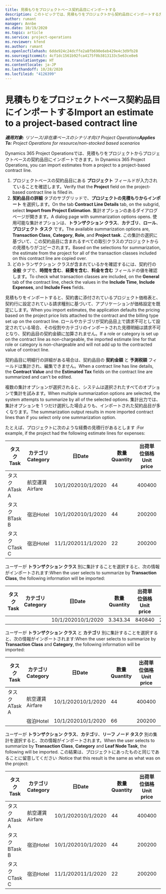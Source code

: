 ```yaml
---
title: 見積もりをプロジェクトベース契約品目にインポートする
description: このトピックでは、見積もりをプロジェクトから契約品目にインポートする方法について説明します。
author: rumant
manager: Annbe
ms.date: 10/19/2020
ms.topic: article
ms.service: project-operations
ms.reviewer: kfend
ms.author: rumant
ms.openlocfilehash: 6dde924c24dcffe2a8fb690e6eb429e4c3d9fb28
ms.sourcegitcommit: 4cf1dc1561b92fca4175f0b3813133c5e63ce8e6
ms.translationtype: HT
ms.contentlocale: ja-JP
ms.lasthandoff: 10/28/2020
ms.locfileid: "4126399"
---
```

# <a name="import-an-estimate-to-a-project-based-contract-line"></a><span data-ttu-id="b87ad-103">見積もりをプロジェクトベース契約品目にインポートする</span><span class="sxs-lookup"><span data-stu-id="b87ad-103">Import an estimate to a project-based contract line</span></span>

<span data-ttu-id="b87ad-104">_**適用対象:** リソース/非在庫ベースのシナリオ向け Project Operations_</span><span class="sxs-lookup"><span data-stu-id="b87ad-104">_**Applies To:** Project Operations for resource/non-stocked based scenarios_</span></span>

<span data-ttu-id="b87ad-105">Dynamics 365 Project Operationsでは、見積もりをプロジェクトからプロジェクトベースの契約品目にインポートできます。</span><span class="sxs-lookup"><span data-stu-id="b87ad-105">In Dynamics 365 Project Operations, you can import estimates from a project to a project-based contract line.</span></span>

1. <span data-ttu-id="b87ad-106">プロジェクトベースの契約品目にある **プロジェクト** フィールドが入力されていることを確認します。</span><span class="sxs-lookup"><span data-stu-id="b87ad-106">Verify that the **Project** field on the project-based contract line is filled in.</span></span>
2. <span data-ttu-id="b87ad-107">**契約品目の詳細** タブのサブグリッドで、**プロジェクトの見積もりからインポート** を選択します。</span><span class="sxs-lookup"><span data-stu-id="b87ad-107">On the tab **Contract Line Details** tab, on the subgrid, select **Import from Project Estimation**.</span></span> <span data-ttu-id="b87ad-108">集計オプションのあるダイアログ ページが開きます。</span><span class="sxs-lookup"><span data-stu-id="b87ad-108">A dialog page with summarization options opens.</span></span> <span data-ttu-id="b87ad-109">使用可能な集計オプションは、**トランザクション クラス**、**カテゴリ**、**ロール**、**プロジェクト タスク** です。</span><span class="sxs-lookup"><span data-stu-id="b87ad-109">The available summarization options are, **Transaction Class**, **Category**, **Role**, and **Project task**.</span></span> <span data-ttu-id="b87ad-110">この集計の選択に基づいて、この契約品目に含まれるすべての取引クラスのプロジェクトからの見積もりがコピーされます。</span><span class="sxs-lookup"><span data-stu-id="b87ad-110">Based on the selections for summarization, the estimate from the project for all of the transaction classes included on this contract line are copied over.</span></span> 
3. <span data-ttu-id="b87ad-111">どのトランザクション クラスが含まれているかを確認するには、契約行の **全般** タブで、**時間を含む**、**経費を含む**、**料金を含む** フィールドの値を確認します。</span><span class="sxs-lookup"><span data-stu-id="b87ad-111">To check what transaction classes are included, on the **General** tab of the contract line, check the values in the **Include Time**, **Include Expenses**, and **Include Fees** fields.</span></span>

<span data-ttu-id="b87ad-112">見積もりをインポートすると、契約書に添付されているプロジェクト価格表と、契約行に設定されている請求種別に基づいて、アプリケーションが価格設定を既定にします。</span><span class="sxs-lookup"><span data-stu-id="b87ad-112">When you import estimates, the application defaults the pricing based on the project price lists attached to the contract and the billing type set up on the contract line.</span></span> <span data-ttu-id="b87ad-113">ロールやカテゴリが契約品目上で請求不可として設定されている場合、その役割やカテゴリのインポートされた見積明細は請求不可となり、契約品目の契約金額に加算されません。</span><span class="sxs-lookup"><span data-stu-id="b87ad-113">If a role or category is set up on the contract line as non-chargeable, the imported estimate line for that role or category is non-chargeable and will not add up to the contracted value of contract line.</span></span>

<span data-ttu-id="b87ad-114">契約品目に明細行の詳細がある場合は、契約品目の **契約金額** と **予測税額** フィールドは集計され、編集できません。</span><span class="sxs-lookup"><span data-stu-id="b87ad-114">When a contract line has line details, the **Contract Value** and the **Estimated Tax** fields on the contract line are summarized and can't be edited.</span></span>

<span data-ttu-id="b87ad-115">複数の集計オプションが選択されると、システムは選択されたすべてのオプションで集計を試みます。</span><span class="sxs-lookup"><span data-stu-id="b87ad-115">When multiple summarization options are selected, the system attempts to summarize by all of the selected options.</span></span> <span data-ttu-id="b87ad-116">集計出力では、集計オプションを 1 つだけ選択した場合よりも、インポートされた契約品目が多くなります。</span><span class="sxs-lookup"><span data-stu-id="b87ad-116">The summarization output results in more imported contract lines than if you select only one summarization option.</span></span>

<span data-ttu-id="b87ad-117">たとえば、プロジェクトに次のような経費の見積行があるとします :</span><span class="sxs-lookup"><span data-stu-id="b87ad-117">For example, if the project had the following estimate lines for expenses:</span></span>

| <span data-ttu-id="b87ad-118">タスク​</span><span class="sxs-lookup"><span data-stu-id="b87ad-118">Task</span></span> | <span data-ttu-id="b87ad-119">カテゴリ</span><span class="sxs-lookup"><span data-stu-id="b87ad-119">Category</span></span> | <span data-ttu-id="b87ad-120">日</span><span class="sxs-lookup"><span data-stu-id="b87ad-120">Date</span></span> | <span data-ttu-id="b87ad-121">数量</span><span class="sxs-lookup"><span data-stu-id="b87ad-121">Quantity</span></span> | <span data-ttu-id="b87ad-122">出荷単位価格</span><span class="sxs-lookup"><span data-stu-id="b87ad-122">Unit price</span></span> | <span data-ttu-id="b87ad-123">金額</span><span class="sxs-lookup"><span data-stu-id="b87ad-123">Amount</span></span> |
| --- | --- | --- | --- | --- | --- |
| <span data-ttu-id="b87ad-124">タスク A</span><span class="sxs-lookup"><span data-stu-id="b87ad-124">Task A</span></span> | <span data-ttu-id="b87ad-125">航空運賃</span><span class="sxs-lookup"><span data-stu-id="b87ad-125">Airfare</span></span> | <span data-ttu-id="b87ad-126">10/1/2020</span><span class="sxs-lookup"><span data-stu-id="b87ad-126">10/1/2020</span></span> | <span data-ttu-id="b87ad-127">4</span><span class="sxs-lookup"><span data-stu-id="b87ad-127">4</span></span> | <span data-ttu-id="b87ad-128">400</span><span class="sxs-lookup"><span data-stu-id="b87ad-128">400</span></span> | <span data-ttu-id="b87ad-129">1600</span><span class="sxs-lookup"><span data-stu-id="b87ad-129">1600</span></span> |
| <span data-ttu-id="b87ad-130">タスク B</span><span class="sxs-lookup"><span data-stu-id="b87ad-130">Task B</span></span> | <span data-ttu-id="b87ad-131">宿泊</span><span class="sxs-lookup"><span data-stu-id="b87ad-131">Hotel</span></span> | <span data-ttu-id="b87ad-132">10/1/2020</span><span class="sxs-lookup"><span data-stu-id="b87ad-132">10/1/2020</span></span> | <span data-ttu-id="b87ad-133">4</span><span class="sxs-lookup"><span data-stu-id="b87ad-133">4</span></span> | <span data-ttu-id="b87ad-134">200</span><span class="sxs-lookup"><span data-stu-id="b87ad-134">200</span></span> | <span data-ttu-id="b87ad-135">800</span><span class="sxs-lookup"><span data-stu-id="b87ad-135">800</span></span> |
| <span data-ttu-id="b87ad-136">タスク C</span><span class="sxs-lookup"><span data-stu-id="b87ad-136">Task C</span></span> | <span data-ttu-id="b87ad-137">宿泊</span><span class="sxs-lookup"><span data-stu-id="b87ad-137">Hotel</span></span> | <span data-ttu-id="b87ad-138">11/1/2020</span><span class="sxs-lookup"><span data-stu-id="b87ad-138">11/1/2020</span></span> | <span data-ttu-id="b87ad-139">2</span><span class="sxs-lookup"><span data-stu-id="b87ad-139">2</span></span> | <span data-ttu-id="b87ad-140">200</span><span class="sxs-lookup"><span data-stu-id="b87ad-140">200</span></span> | <span data-ttu-id="b87ad-141">400</span><span class="sxs-lookup"><span data-stu-id="b87ad-141">400</span></span> |

<span data-ttu-id="b87ad-142">ユーザーが **トランザクション クラス** 別に集計することを選択すると、次の情報がインポートされます:</span><span class="sxs-lookup"><span data-stu-id="b87ad-142">When the user selects to summarize by **Transaction Class**, the following information will be imported:</span></span>

| <span data-ttu-id="b87ad-143">タスク​</span><span class="sxs-lookup"><span data-stu-id="b87ad-143">Task</span></span> | <span data-ttu-id="b87ad-144">カテゴリ</span><span class="sxs-lookup"><span data-stu-id="b87ad-144">Category</span></span> | <span data-ttu-id="b87ad-145">日</span><span class="sxs-lookup"><span data-stu-id="b87ad-145">Date</span></span> | <span data-ttu-id="b87ad-146">数量</span><span class="sxs-lookup"><span data-stu-id="b87ad-146">Quantity</span></span> | <span data-ttu-id="b87ad-147">出荷単位価格</span><span class="sxs-lookup"><span data-stu-id="b87ad-147">Unit price</span></span> | <span data-ttu-id="b87ad-148">金額</span><span class="sxs-lookup"><span data-stu-id="b87ad-148">Amount</span></span> |
| --- | --- | --- | --- | --- | --- |
| &nbsp;  | &nbsp;  | <span data-ttu-id="b87ad-149">10/1/2020</span><span class="sxs-lookup"><span data-stu-id="b87ad-149">10/1/2020</span></span> | <span data-ttu-id="b87ad-150">3.34</span><span class="sxs-lookup"><span data-stu-id="b87ad-150">3.34</span></span> | <span data-ttu-id="b87ad-151">840</span><span class="sxs-lookup"><span data-stu-id="b87ad-151">840</span></span> | <span data-ttu-id="b87ad-152">2800</span><span class="sxs-lookup"><span data-stu-id="b87ad-152">2800</span></span> |

<span data-ttu-id="b87ad-153">ユーザーが **トランザクション クラス** と **カテゴリ** 別に集計することを選択すると、次の情報がインポートされます:</span><span class="sxs-lookup"><span data-stu-id="b87ad-153">When the user selects to summarize by **Transaction Class** and **Category**, the following information will be imported:</span></span>

| <span data-ttu-id="b87ad-154">タスク​</span><span class="sxs-lookup"><span data-stu-id="b87ad-154">Task</span></span> | <span data-ttu-id="b87ad-155">カテゴリ</span><span class="sxs-lookup"><span data-stu-id="b87ad-155">Category</span></span> | <span data-ttu-id="b87ad-156">日</span><span class="sxs-lookup"><span data-stu-id="b87ad-156">Date</span></span> | <span data-ttu-id="b87ad-157">数量</span><span class="sxs-lookup"><span data-stu-id="b87ad-157">Quantity</span></span> | <span data-ttu-id="b87ad-158">出荷単位価格</span><span class="sxs-lookup"><span data-stu-id="b87ad-158">Unit price</span></span> | <span data-ttu-id="b87ad-159">金額</span><span class="sxs-lookup"><span data-stu-id="b87ad-159">Amount</span></span> |
| --- | --- | --- | --- | --- | --- |
| <span data-ttu-id="b87ad-160">タスク A</span><span class="sxs-lookup"><span data-stu-id="b87ad-160">Task A</span></span> | <span data-ttu-id="b87ad-161">航空運賃</span><span class="sxs-lookup"><span data-stu-id="b87ad-161">Airfare</span></span> | <span data-ttu-id="b87ad-162">10/1/2020</span><span class="sxs-lookup"><span data-stu-id="b87ad-162">10/1/2020</span></span> | <span data-ttu-id="b87ad-163">4</span><span class="sxs-lookup"><span data-stu-id="b87ad-163">4</span></span> | <span data-ttu-id="b87ad-164">400</span><span class="sxs-lookup"><span data-stu-id="b87ad-164">400</span></span> | <span data-ttu-id="b87ad-165">1600</span><span class="sxs-lookup"><span data-stu-id="b87ad-165">1600</span></span> |
| &nbsp;  | <span data-ttu-id="b87ad-166">宿泊</span><span class="sxs-lookup"><span data-stu-id="b87ad-166">Hotel</span></span> | <span data-ttu-id="b87ad-167">10/1/2020</span><span class="sxs-lookup"><span data-stu-id="b87ad-167">10/1/2020</span></span> | <span data-ttu-id="b87ad-168">6</span><span class="sxs-lookup"><span data-stu-id="b87ad-168">6</span></span> | <span data-ttu-id="b87ad-169">200</span><span class="sxs-lookup"><span data-stu-id="b87ad-169">200</span></span> | <span data-ttu-id="b87ad-170">1200</span><span class="sxs-lookup"><span data-stu-id="b87ad-170">1200</span></span> |

<span data-ttu-id="b87ad-171">ユーザーが **トランザクション クラス**、**カテゴリ**、**リーフ ノード タスク** 別の集計を選択すると、次の情報がインポートされます。</span><span class="sxs-lookup"><span data-stu-id="b87ad-171">When the user selects to summarize by **Transaction Class**, **Category** and **Leaf Node Task**, the following will be imported.</span></span> <span data-ttu-id="b87ad-172">この結果は、プロジェクトにあったものと同じであることに留意してください :</span><span class="sxs-lookup"><span data-stu-id="b87ad-172">Notice that this result is the same as what was on the project:</span></span>

| <span data-ttu-id="b87ad-173">タスク​</span><span class="sxs-lookup"><span data-stu-id="b87ad-173">Task</span></span> | <span data-ttu-id="b87ad-174">カテゴリ</span><span class="sxs-lookup"><span data-stu-id="b87ad-174">Category</span></span> | <span data-ttu-id="b87ad-175">日</span><span class="sxs-lookup"><span data-stu-id="b87ad-175">Date</span></span> | <span data-ttu-id="b87ad-176">数量</span><span class="sxs-lookup"><span data-stu-id="b87ad-176">Quantity</span></span> | <span data-ttu-id="b87ad-177">出荷単位価格</span><span class="sxs-lookup"><span data-stu-id="b87ad-177">Unit price</span></span> | <span data-ttu-id="b87ad-178">金額</span><span class="sxs-lookup"><span data-stu-id="b87ad-178">Amount</span></span> |
| --- | --- | --- | --- | --- | --- |
| <span data-ttu-id="b87ad-179">タスク A</span><span class="sxs-lookup"><span data-stu-id="b87ad-179">Task A</span></span> | <span data-ttu-id="b87ad-180">航空運賃</span><span class="sxs-lookup"><span data-stu-id="b87ad-180">Airfare</span></span> | <span data-ttu-id="b87ad-181">10/1/2020</span><span class="sxs-lookup"><span data-stu-id="b87ad-181">10/1/2020</span></span> | <span data-ttu-id="b87ad-182">4</span><span class="sxs-lookup"><span data-stu-id="b87ad-182">4</span></span> | <span data-ttu-id="b87ad-183">400</span><span class="sxs-lookup"><span data-stu-id="b87ad-183">400</span></span> | <span data-ttu-id="b87ad-184">1600</span><span class="sxs-lookup"><span data-stu-id="b87ad-184">1600</span></span> |
| <span data-ttu-id="b87ad-185">タスク B</span><span class="sxs-lookup"><span data-stu-id="b87ad-185">Task B</span></span> | <span data-ttu-id="b87ad-186">宿泊</span><span class="sxs-lookup"><span data-stu-id="b87ad-186">Hotel</span></span> | <span data-ttu-id="b87ad-187">10/1/2020</span><span class="sxs-lookup"><span data-stu-id="b87ad-187">10/1/2020</span></span> | <span data-ttu-id="b87ad-188">4</span><span class="sxs-lookup"><span data-stu-id="b87ad-188">4</span></span> | <span data-ttu-id="b87ad-189">200</span><span class="sxs-lookup"><span data-stu-id="b87ad-189">200</span></span> | <span data-ttu-id="b87ad-190">800</span><span class="sxs-lookup"><span data-stu-id="b87ad-190">800</span></span> |
| <span data-ttu-id="b87ad-191">タスク C</span><span class="sxs-lookup"><span data-stu-id="b87ad-191">Task C</span></span> | <span data-ttu-id="b87ad-192">宿泊</span><span class="sxs-lookup"><span data-stu-id="b87ad-192">Hotel</span></span> | <span data-ttu-id="b87ad-193">11/1/2020</span><span class="sxs-lookup"><span data-stu-id="b87ad-193">11/1/2020</span></span> | <span data-ttu-id="b87ad-194">2</span><span class="sxs-lookup"><span data-stu-id="b87ad-194">2</span></span> | <span data-ttu-id="b87ad-195">200</span><span class="sxs-lookup"><span data-stu-id="b87ad-195">200</span></span> | <span data-ttu-id="b87ad-196">400</span><span class="sxs-lookup"><span data-stu-id="b87ad-196">400</span></span> |
